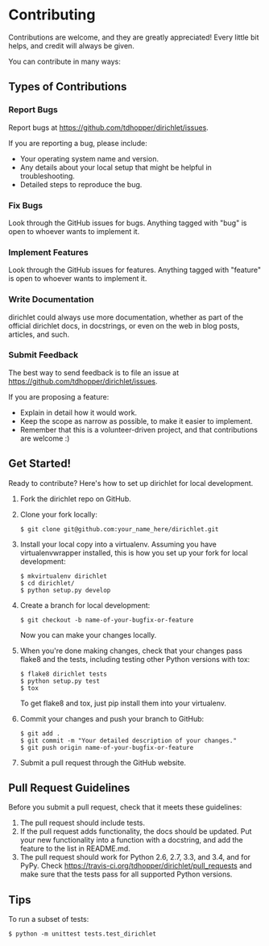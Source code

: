 Contributing
============

Contributions are welcome, and they are greatly appreciated! Every little bit helps, and credit will always be given.

You can contribute in many ways:

Types of Contributions
----------------------

### Report Bugs

Report bugs at <https://github.com/tdhopper/dirichlet/issues>.

If you are reporting a bug, please include:

-   Your operating system name and version.
-   Any details about your local setup that might be helpful in troubleshooting.
-   Detailed steps to reproduce the bug.

### Fix Bugs

Look through the GitHub issues for bugs. Anything tagged with "bug" is open to whoever wants to implement it.

### Implement Features

Look through the GitHub issues for features. Anything tagged with "feature" is open to whoever wants to implement it.

### Write Documentation

dirichlet could always use more documentation, whether as part of the official dirichlet docs, in docstrings, or even on the web in blog posts, articles, and such.

### Submit Feedback

The best way to send feedback is to file an issue at <https://github.com/tdhopper/dirichlet/issues>.

If you are proposing a feature:

-   Explain in detail how it would work.
-   Keep the scope as narrow as possible, to make it easier to implement.
-   Remember that this is a volunteer-driven project, and that contributions are welcome :)

Get Started!
------------

Ready to contribute? Here's how to set up dirichlet for local development.

1.  Fork the dirichlet repo on GitHub.
2.  Clone your fork locally:

        $ git clone git@github.com:your_name_here/dirichlet.git

3.  Install your local copy into a virtualenv. Assuming you have virtualenvwrapper installed, this is how you set up your fork for local development:

        $ mkvirtualenv dirichlet
        $ cd dirichlet/
        $ python setup.py develop

4.  Create a branch for local development:

        $ git checkout -b name-of-your-bugfix-or-feature

    Now you can make your changes locally.

5.  When you're done making changes, check that your changes pass flake8 and the tests, including testing other Python versions with tox:

        $ flake8 dirichlet tests
        $ python setup.py test
        $ tox

    To get flake8 and tox, just pip install them into your virtualenv.

6.  Commit your changes and push your branch to GitHub:

        $ git add .
        $ git commit -m "Your detailed description of your changes."
        $ git push origin name-of-your-bugfix-or-feature

7.  Submit a pull request through the GitHub website.

Pull Request Guidelines
-----------------------

Before you submit a pull request, check that it meets these guidelines:

1.  The pull request should include tests.
2.  If the pull request adds functionality, the docs should be updated. Put your new functionality into a function with a docstring, and add the feature to the list in README.md.
3.  The pull request should work for Python 2.6, 2.7, 3.3, and 3.4, and for PyPy. Check <https://travis-ci.org/tdhopper/dirichlet/pull_requests> and make sure that the tests pass for all supported Python versions.

Tips
----

To run a subset of tests:

    $ python -m unittest tests.test_dirichlet
